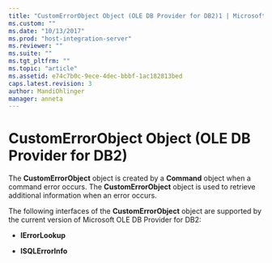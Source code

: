 ```yaml
---
title: "CustomErrorObject Object (OLE DB Provider for DB2)1 | Microsoft Docs"
ms.custom: ""
ms.date: "10/13/2017"
ms.prod: "host-integration-server"
ms.reviewer: ""
ms.suite: ""
ms.tgt_pltfrm: ""
ms.topic: "article"
ms.assetid: e74c7b0c-9ece-4dec-bbbf-1ac182813bed
caps.latest.revision: 3
author: MandiOhlinger
manager: anneta
---
```

# CustomErrorObject Object (OLE DB Provider for DB2)
The **CustomErrorObject** object is created by a **Command** object when a command error occurs. The **CustomErrorObject** object is used to retrieve additional information when an error occurs.  
  
 The following interfaces of the **CustomErrorObject** object are supported by the current version of Microsoft OLE DB Provider for DB2:  
  
-   **IErrorLookup**  
  
-   **ISQLErrorInfo**